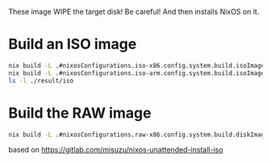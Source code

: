 These image WIPE the target disk! Be careful!
And then installs NixOS on it.

# Build an ISO image

```bash
nix build -L .#nixosConfigurations.iso-x86.config.system.build.isoImage
nix build -L .#nixosConfigurations.iso-arm.config.system.build.isoImage
ls -l ./result/iso
````

# Build the RAW image

```bash
nix build -L .#nixosConfigurations.raw-x86.config.system.build.diskImage
```

based on https://gitlab.com/misuzu/nixos-unattended-install-iso
